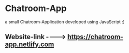 # Chatroom-App
a small Chatroom-Application developed using JavaScript :)

Website-link ----> https://chatroom-app.netlify.com
------------------------------------------------------------------------------------------------------------------------------
